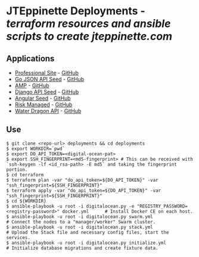 # JTEppinette Deployments - *terraform resources and ansible scripts to create jteppinette.com*

## Applications

* [Professional Site](http://jteppinette.com) - [GitHub](https://github.com/jteppinette/professional-site)
* [Go JSON API Seed](http://go-json-api-seed.jteppinette.com) - [GitHub](https://github.com/jteppinette/go-json-api-seed)
* [AMP](http://amp.jteppinette.com) - [GitHub](https://github.com/jteppinette/amp)
* [Django API Seed](http://django-api-seed.jteppinette.com) - [GitHub](https://github.com/jteppinette/django-api-seed)
* [Angular Seed](http://angular-seed.jteppinette.com) - [GitHub](https://github.com/jteppinette/angular-seed)
* [Risk Managed](http://risk-managed.jteppinette.com) - [GitHub](https://github.com/jteppinette/risk-managed)
* [Water Dragon API](http://api.water-dragon.jteppinette.com) - [GitHub](https://github.com/jteppinette/water-dragon-api)

## Use

```
$ git clone <repo-url> deployments && cd deployments
$ export WORKDIR=`pwd`
$ export DO_API_TOKEN=<digital-ocean-pat>
$ export SSH_FINGERPRINT=<md5-fingerprint> # This can be received with `ssh-keygen -lf <id_rsa-path> -E md5` and taking the fingerprint portion.
$ cd terraform
$ terraform plan -var "do_api_token=${DO_API_TOKEN}" -var "ssh_fingerprint=${SSH_FINGERPRINT}"
$ terraform apply -var "do_api_token=${DO_API_TOKEN}" -var "ssh_fingerprint=${SSH_FINGERPRINT}"
$ cd ${WORKDIR}
$ ansible-playbook -u root -i digitalocean.py -e "REGISTRY_PASSWORD=<registry-password>" docker.yml      # Install Docker CE on each host.
$ ansible-playbook -u root -i digitalocean.py swarm.yml                                                         # Connect the nodes to a "manager/worker" Swarm cluster.
$ ansible-playbook -u root -i digitalocean.py stack.yml                                                         # Upload the Stack file and necessary config files, start the services.
$ ansible-playbook -u root -i digitalocean.py initialize.yml                                                    # Initialize database migrations and create fixture data.
```
